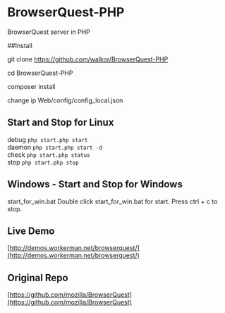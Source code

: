 # BrowserQuest-PHP
BrowserQuest server in PHP

##Install

git clone https://github.com/walkor/BrowserQuest-PHP

cd BrowserQuest-PHP 

composer install 

change ip Web/config/config_local.json 

##  Start and Stop for Linux
debug ```php start.php start``` <br>
daemon ```php start.php start -d```  <br>
check ```php start.php status```   <br>
stop ```php start.php stop```  <br>

## Windows - Start and Stop for Windows
start_for_win.bat
Double click start_for_win.bat for start.
Press ctrl + c to stop.


## Live Demo
[http://demos.workerman.net/browserquest/](http://demos.workerman.net/browserquest/)

## Original Repo
[https://github.com/mozilla/BrowserQuest](https://github.com/mozilla/BrowserQuest)
